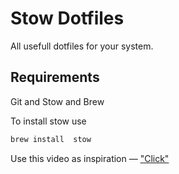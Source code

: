 # Stow Dotfiles

All usefull dotfiles  for your system.

## Requirements

Git and Stow and Brew </br>

To install stow use
```sh
brew install  stow
```

Use this video as inspiration &mdash; ["Click"](https://www.youtube.com/watch?v=y6XCebnB9gs)
